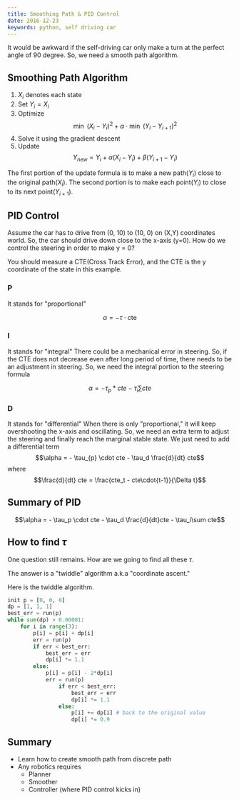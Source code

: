 ```yaml
---
title: Smoothing Path & PID Control
date: 2016-12-23
keywords: python, self driving car
---
```


It would be awkward if the self-driving car only make a turn at the perfect angle of 90 degree. So, we need a smooth path algorithm.

## Smoothing Path Algorithm

1. $X_i$ denotes each state
2. Set $Y_i = X_i$
3. Optimize $$\min\ (X_i - Y_i)^2 + \alpha \cdot \min\ (Y_i - Y_{i+1})^2$$
4. Solve it using the gradient descent
5. Update $$Y_{new} = Y_i + \alpha(X_i - Y_i) + \beta(Y_{i+1} - Y_i)$$

The first portion of the update formula is to make a new path($Y_i$) close to the original path($X_i$). The second portion is to make each point($Y_i$) to close to its next point($Y_{i+1}$).

## PID Control

Assume the car has to drive from (0, 10) to (10, 0) on (X,Y) coordinates world. So, the car should drive down close to the x-axis (y=0). How do we control the steering in order to make y = 0?

You should measure a CTE(Cross Track Error), and the CTE is the y coordinate of the state in this example.

### P

It stands for "proportional"

$$\alpha = - \tau \cdot \text{cte}$$

### I

It stands for "integral"
There could be a mechanical error in steering.
So, if the CTE does not decrease even after long period of time, there needs to be an adjustment in steering.
So, we need the integral portion to the steering formula

$$
\alpha = - \tau_p * cte - \tau_i \sum cte
$$

### D

It stands for "differential"
When there is only "proportional," it will keep overshooting the x-axis and oscillating. So, we need an extra term to adjust the steering and finally reach the marginal stable state.
We just need to add a differential term
$$\alpha = - \tau_{p} \cdot cte - \tau_d \frac{d}{dt} cte$$
where $$\frac{d}{dt} cte = \frac{cte_t - cte\cdot{t-1}}{\Delta t}$$

## Summary of PID

$$\alpha = - \tau_p \cdot cte - \tau_d \frac{d}{dt}cte - \tau_i\sum cte$$

## How to find $\tau$

One question still remains. How are we going to find all these $\tau$.

The answer is a "twiddle" algorithm a.k.a "coordinate ascent."

Here is the twiddle algorithm.

```python
init p = [0, 0, 0]
dp = [1, 1, 1]
best_err = run(p)
while sum(dp) > 0.00001:
    for i in range(3):
        p[i] = p[i] + dp[i]
        err = run(p)
        if err < best_err:
            best_err = err
            dp[i] *= 1.1
        else:
            p[i] = p[i] - 2*dp[i]
            err = run(p)
                if err < best_err:
                    best_err = err
                    dp[i] *= 1.1
                else:
                    p[i] += dp[i] # back to the original value
                    dp[i] *= 0.9
```

## Summary

- Learn how to create smooth path from discrete path
- Any robotics requires
  - Planner
  - Smoother
  - Controller (where PID control kicks in)
